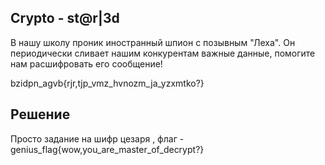 Crypto - st@r|3d
-----
В нашу школу проник иностранный шпион с позывным "Леха". Он периодически сливает нашим конкурентам важные данные, помогите нам расшифровать его сообщение!

bzidpn_agvb{rjr,tjp_vmz_hvnozm_ja_yzxmtko?}

Решение
-------
Просто задание на шифр цезаря , флаг - genius_flag{wow,you_are_master_of_decrypt?}
